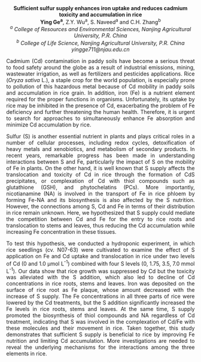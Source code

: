 <center><strong>Sufficient sulfur supply enhances iron uptake and reduces cadmium toxicity and accumulation in rice</strong>

<center><strong>Ying Ge<sup>a</sup></strong>, Z.Y. Wu<sup>a</sup>, S. Naveed<sup>a</sup> and C.H. Zhang<sup>b</sup>

<center><i><sup>a</sup> College of Resources and Environmental Sciences, Nanjing
Agricultural University, P.R. China</i>

<center><i><sup>b</sup> College of Life Science, Nanjing Agricultural University, P.R.
China</i>

<center><i>yingge711@njau.edu.cn</i>

<p style=text-align:justify>Cadmium (Cd) contamination in paddy soils have become a serious threat
to food safety around the globe as a result of industrial emissions,
mining, wastewater irrigation, as well as fertilizers and pesticides
applications. Rice (<i>Oryza sativa</i> L.), a staple crop for the world
population, is especially prone to pollution of this hazardous metal
because of Cd mobility in paddy soils and accumulation in rice grain. In
addition, iron (Fe) is a nutrient element required for the proper
functions in organisms. Unfortunately, its uptake by rice may be
inhibited in the presence of Cd, exacerbating the problem of Fe
deficiency and further threatening the human health. Therefore, it is
urgent to search for approaches to simultaneously enhance Fe absorption
and minimize Cd accumulation by rice.

<p style=text-align:justify>Sulfur (S) is another essential nutrient in plants and plays critical
roles in a number of cellular processes, including redox cycles,
detoxification of heavy metals and xenobiotics, and metabolism of
secondary products. In recent years, remarkable progress has been made
in understanding interactions between S and Fe, particularly the impact
of S on the mobility of Fe in plants. On the other hand, it is well
known that S supply affects the translocation and toxicity of Cd in rice
through the formation of CdS precipitates, or complexation of Cd with
thiol compounds such as glutathione (GSH), and phytochelatins (PCs).
More importantly, nicotianamine (NA) is involved in the transport of Fe
in rice phloem by forming Fe-NA and its biosynthesis is also affected by
the S nutrition. However, the connections among S, Cd and Fe in terms of
their distribution in rice remain unknown. Here, we hypothesized that S
supply could mediate the competition between Cd and Fe for the entry to
rice roots and translocation to stems and leaves, thus reducing the Cd
accumulation while increasing Fe concentration in these tissues.

<p style=text-align:justify>To test this hypothesis, we conducted a hydroponic experiment, in which
rice seedlings (cv. N07-63) were cultivated to examine the effect of S
application on Fe and Cd uptake and translocation in rice under two
levels of Cd (0 and 1.0 μmol L<sup>-1</sup>) combined with four S levels (0,
1.75, 3.5, 7.0 mmol L<sup>-1</sup>). Our data show that rice growth was
suppressed by Cd but the toxicity was alleviated with the S addition,
which also led to decline of Cd concentrations in rice roots, stems and
leaves. Iron was deposited on the surface of rice root as Fe plaque,
whose amount decreased with the increase of S supply. The Fe
concentrations in all three parts of rice were lowered by the Cd
treatments, but the S addition significantly increased the Fe levels in
rice roots, stems and leaves. At the same time, S supply promoted the
biosynthesis of thiol compounds and NA regardless of Cd treatment,
indicating that S was involved in the complexation of Cd/Fe with these
molecules and their movement in rice. Taken together, this study
demonstrates that sufficient S supply is beneficial to rice by improving
Fe nutrition and limiting Cd accumulation. More investigations are
needed to reveal the underlying mechanisms for the interactions among
the three elements in rice.
